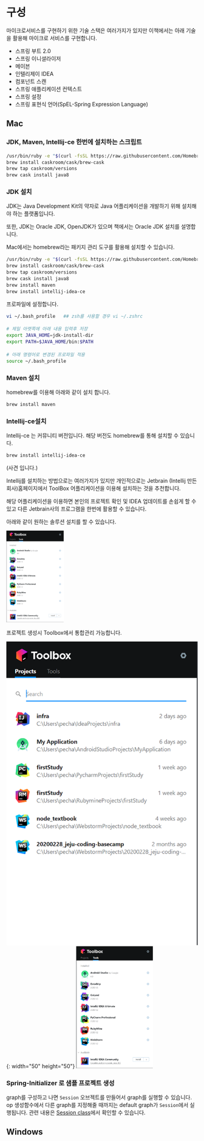 # 구성
마이크로서비스를 구현하기 위한 기술 스택은 여러가지가 있지만 이책에서는 아래 기술을 활용해 마이크로 서비스를 구현합니다. 

* 스프링 부트 2.0
* 스프링 이니셜라이저
* 메이븐
* 인텔리제이 IDEA
* 컴포넌트 스캔
* 스프링 애플리케이션 컨텍스트
* 스프링 설정
* 스프링 표현식 언어(SpEL-Spring Expression Language)



## Mac

### JDK, Maven, Intellij-ce 한번에 설치하는 스크립트
```bash
/usr/bin/ruby -e "$(curl -fsSL https://raw.githubusercontent.com/Homebrew/install/master/install)"
brew install caskroom/cask/brew-cask
brew tap caskroom/versions
brew cask install java8
```



### JDK 설치

JDK는 Java Development Kit의 약자로 Java 어플리케이션을 개발하기 위해 설치해야 하는 플랫폼입니다.

또한, JDK는 Oracle JDK, OpenJDK가 있으며 책에서는 Oracle JDK 설치를 설명합니다.

Mac에서는 homebrew라는 패키지 관리 도구를 활용해 설치할 수 있습니다.

```bash
/usr/bin/ruby -e "$(curl -fsSL https://raw.githubusercontent.com/Homebrew/install/master/install)"
brew install caskroom/cask/brew-cask
brew tap caskroom/versions
brew cask install java8
brew install maven
brew install intellij-idea-ce
```



프로파일에 설정합니다.

```bash
vi ~/.bash_profile   ## zsh를 사용할 경우 vi ~/.zshrc

# 제일 아랫쪽에 아래 내용 입력후 저장
export JAVA_HOME=jdk-install-dir
export PATH=$JAVA_HOME/bin:$PATH

# 아래 명령어로 변경된 프로파일 적용
source ~/.bash_profile
```



### Maven 설치

homebrew를 이용해 아래와 같이 설치 합니다.

```bash
brew install maven
```



### Intellij-ce설치

Intellij-ce 는 커뮤니티 버전입니다. 해당 버전도 homebrew를 통해 설치할 수 있습니다.

```bash
brew install intellij-idea-ce
```



(사견 입니다.)

Intellij를 설치하는 방법으로는 여러가지가 있지만 개인적으로는 Jetbrain (Intellij 만든 회사)홈페이지에서 ToolBox 어플리케이션을 이용해 설치하는 것을 추천합니다.

해당 어플리케이션을 이용하면 본인의 프로젝트 확인 및 IDEA 업데이트를 손쉽게 할 수 있고 다른 Jetbrain사의 프로그램을 한번에 활용할 수 있습니다.

아래와 같이 원하는 솔루션 설치를 할 수 있습니다.

<img src="../../images/jetbrain-toolbox-01.PNG" width="30%" height="30%" >

프로젝트 생성시 Toolbox에서 통합관리 가능합니다.

![Toolbox](../../images/jetbrain-toolbox-02.PNG){: width="50" height="50"}
<img src="../../images/jetbrain-toolbox-01.PNG" width="40%" height="40%" >



### Spring-Initializer 로 샘플 프로젝트 생성

graph를 구성하고 나면 `Session` 오브젝트를 만들어서 graph를 실행할 수 있습니다. op 생성함수에서 다른 graph를 지정해줄 때까지는 default graph가 `Session`에서 실행됩니다. 관련 내용은 [Session class](../api_docs/python/client.md#session-management)에서 확인할 수 있습니다.



## Windows

